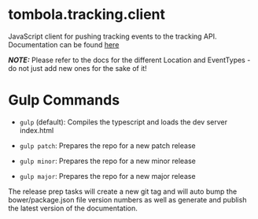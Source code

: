 # tombola.tracking.client
JavaScript client for pushing tracking events to the tracking API. Documentation can be found [here](http://tombolaltd.github.io/tombola.tracking.client/)


***NOTE:*** Please refer to the docs for the different Location and EventTypes - do not just add new ones for the sake of it!

# Gulp Commands
- `gulp` (default): Compiles the typescript and loads the dev server index.html

- `gulp patch`: Prepares the repo for a new patch release

- `gulp minor`: Prepares the repo for a new minor release

- `gulp major`: Prepares the repo for a new major release

The release prep tasks will create a new git tag and will auto bump the bower/package.json file version numbers as well as generate and publish the latest version of the documentation.
